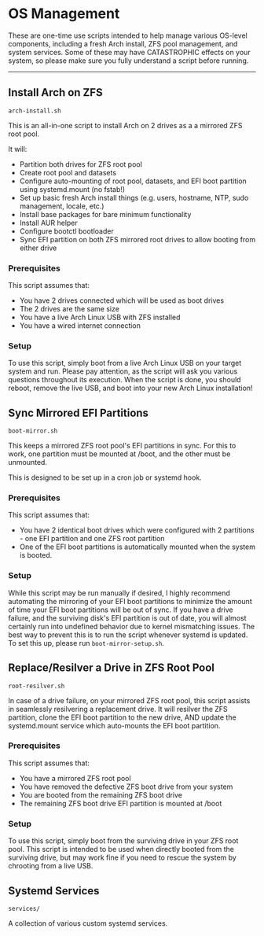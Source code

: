 # OS Management

These are one-time use scripts intended to help manage various OS-level components, including a fresh Arch install, ZFS pool management, and system services.
Some of these may have CATASTROPHIC effects on your system, so please make sure you fully understand a script before running.

---

## Install Arch on ZFS
`arch-install.sh`

This is an all-in-one script to install Arch on 2 drives as a a mirrored ZFS root pool.

It will:
- Partition both drives for ZFS root pool
- Create root pool and datasets
- Configure auto-mounting of root pool, datasets, and EFI boot partition using systemd.mount (no fstab!)
- Set up basic fresh Arch install things (e.g. users, hostname, NTP, sudo management, locale, etc.)
- Install base packages for bare minimum functionality
- Install AUR helper
- Configure bootctl bootloader
- Sync EFI partition on both ZFS mirrored root drives to allow booting from either drive

### Prerequisites
This script assumes that:
- You have 2 drives connected which will be used as boot drives
- The 2 drives are the same size
- You have a live Arch Linux USB with ZFS installed
- You have a wired internet connection

### Setup
To use this script, simply boot from a live Arch Linux USB on your target system and run.
Please pay attention, as the script will ask you various questions throughout its execution.
When the script is done, you should reboot, remove the live USB, and boot into your new Arch Linux installation!

## Sync Mirrored EFI Partitions
`boot-mirror.sh`

This keeps a mirrored ZFS root pool's EFI partitions in sync.
For this to work, one partition must be mounted at /boot, and the other must be unmounted.

This is designed to be set up in a cron job or systemd hook.

### Prerequisites
This script assumes that:
- You have 2 identical boot drives which were configured with 2 partitions - one EFI partition and one ZFS root partition
- One of the EFI boot partitions is automatically mounted when the system is booted.

### Setup
While this script may be run manually if desired,
I highly recommend automating the mirroring of your EFI boot partitions to minimize the amount of time your EFI boot partitions will be out of sync.
If you have a drive failure, and the surviving disk's EFI partition is out of date, you will almost certainly run into undefined behavior due to kernel mismatching issues.
The best way to prevent this is to run the script whenever systemd is updated.
To set this up, please run `boot-mirror-setup.sh`.


## Replace/Resilver a Drive in ZFS Root Pool
`root-resilver.sh`

In case of a drive failure, on your mirrored ZFS root pool, this script assists in seamlessly resilvering a replacement drive.
It will resilver the ZFS partition, clone the EFI boot partition to the new drive, AND update the systemd.mount service which auto-mounts the EFI boot partition.

### Prerequisites
This script assumes that:
- You have a mirrored ZFS root pool
- You have removed the defective ZFS boot drive from your system
- You are booted from the remaining ZFS boot drive
- The remaining ZFS boot drive EFI partition is mounted at /boot

### Setup
To use this script, simply boot from the surviving drive in your ZFS root pool.
This script is intended to be used when directly booted from the surviving drive, but may work fine if you need to rescue the system by chrooting from a live USB.


## Systemd Services
`services/`

A collection of various custom systemd services.
